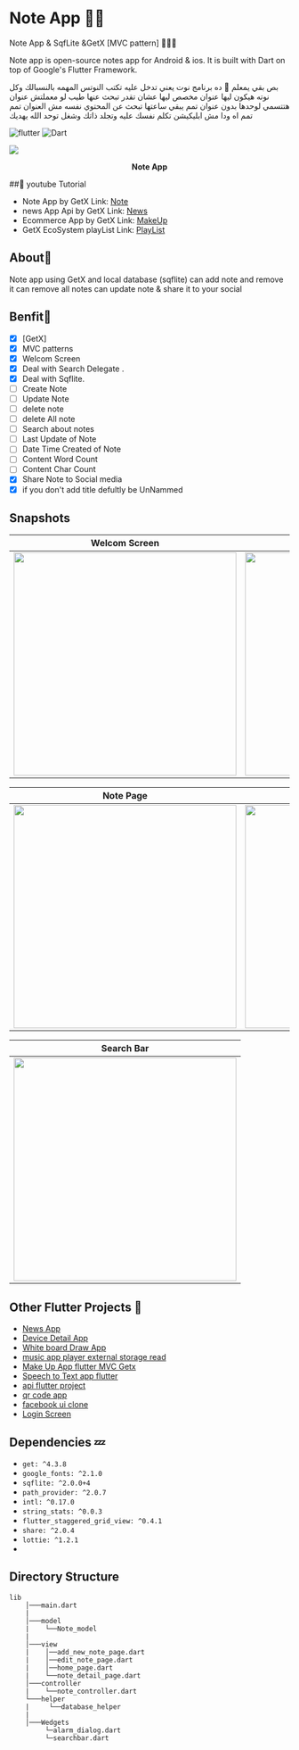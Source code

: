 # Note App ✍🏻
Note App & SqfLite &GetX [MVC pattern] 👨🏻‍💻

Note app is open-source notes app for Android & ios. It is built with Dart on top of Google's Flutter Framework.

بص بقي يمعلم 👀 ده برنامج نوت يعني تدخل عليه تكتب النوتس المهمه بالنسبالك وكل نوته هيكون ليها عنوان مخصص ليها عشان تقدر تبحث عنها طيب لو معملتش عنوان هتتسمي لوحدها بدون عنوان تمم يبقي ساعتها تبحث عن المحتوي نفسه مش العنوان تمم تمم
اه ودا مش ابليكيشن تكلم نفسك عليه وتجلد ذاتك وشغل توحد الله يهديك


![flutter](https://img.shields.io/badge/Flutter-Framework-green?logo=flutter)
![Dart](https://img.shields.io/badge/Dart-Language-blue?logo=dart)


<p><img src="snapshot/here.png" /></p>
<p align="center"><b>Note App</b></p>

##:rocket: youtube Tutorial
 
- Note App by GetX Link: [Note](https://www.youtube.com/watch?v=MFjoIT3RJSc&list=PLI36SLicSOmKQMPwPauvWDARjzrlQyLIo&index=21&ab_channel=SecitDevelopers)
- news App Api by GetX Link: [News](https://www.youtube.com/watch?v=MFjoIT3RJSc&list=PLI36SLicSOmKQMPwPauvWDARjzrlQyLIo&index=21&ab_channel=SecitDevelopers)
- Ecommerce App by GetX Link: [MakeUp](https://www.youtube.com/watch?v=-bwiujixOpU&list=PLI36SLicSOmKQMPwPauvWDARjzrlQyLIo&index=3&ab_channel=SecitDevelopers)
- GetX EcoSystem playList Link: [PlayList](https://www.youtube.com/watch?v=8Jy4dtQOZMQ&list=PLI36SLicSOmKQMPwPauvWDARjzrlQyLIo&index=1)





## About🤠

Note app using GetX and local database (sqflite) can add note and remove it
can remove all notes can update note & share it to your social

## Benfit👻

- [x] [GetX]
- [x] MVC patterns
- [x] Welcom Screen
- [x] Deal with Search Delegate .
- [x] Deal with Sqflite.
- [ ] Create Note
- [ ] Update Note
- [ ] delete note
- [ ] delete All note
- [ ] Search about notes
- [ ] Last Update of Note
- [ ] Date Time Created of Note
- [ ] Content Word Count 
- [ ] Content Char Count 
- [x] Share Note to Social media
- [x] if you don't add title defultly be UnNammed

## Snapshots

| Welcom Screen | Home Screen |
|------|-------|
|<img src="snapshot/welcom.jpg" width="400">|<img src="snapshot/home.jpg" width="400">|

| Note Page | Delete Dialog|
|------|-------|
|<img src="snapshot/add.jpg" width="400">|<img src="snapshot/delete.jpg" width="400">|

| Search Bar
|------
|<img src="snapshot/search.jpg" width="400">



## Other Flutter Projects 🔐 
- [News App](https://github.com/itsherifAhmed/NewsApp)
- [Device Detail App](https://github.com/itsherifAhmed/device-detail-app)
- [White board Draw App](https://github.com/itsherifAhmed/draw-app)
- [music app player external storage read](https://github.com/itsherifAhmed/Music-Player-Read-external-Storage-Flutter-app)
- [Make Up App flutter MVC Getx](https://github.com/itsherifAhmed/MakeUp-App)
- [Speech to Text app flutter](https://github.com/itsherifAhmed/Speech-to-text-app)
- [api flutter project](https://github.com/itsherifAhmed/apiFlutter-Project)
- [qr code app](https://github.com/itsherifAhmed/qr-barcode)
- [facebook ui clone](https://github.com/itsherifAhmed/facebook-ui-clone)
- [Login Screen](https://github.com/itsherifAhmed/login-screen)


## Dependencies 💤
 -  `get: ^4.3.8`
 -  `google_fonts: ^2.1.0`
 -  `sqflite: ^2.0.0+4`
 -  `path_provider: ^2.0.7`
 -  `intl: ^0.17.0`
 -  `string_stats: ^0.0.3`
 -  `flutter_staggered_grid_view: ^0.4.1`
 -  `share: ^2.0.4`
 -  `lottie: ^1.2.1`
 -  
## Directory Structure
```
lib
    │───main.dart
    |   
    │───model
    |    └──Note_model
    |
    │───view
    |    │──add_new_note_page.dart
    |    │──edit_note_page.dart
    |    │──home_page.dart
    |    └──note_detail_page.dart
    │───controller
    |    └──note_controller.dart
    └───helper
    |     └──database_helper
    |     
    │───Wedgets
         └─alarm_dialog.dart
         └─searchbar.dart

    
```
